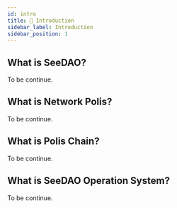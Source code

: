 ```yaml
---
id: intro
title: 📖 Introduction
sidebar_label: Introduction
sidebar_position: 1
---
```


## What is SeeDAO?

To be continue.

## What is Network Polis?

To be continue.

## What is Polis Chain?

To be continue.

## What is SeeDAO Operation System?

To be continue.